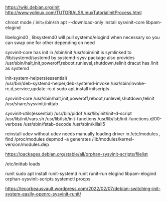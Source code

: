 https://wiki.debian.org/Init
http://www.yolinux.com/TUTORIALS/LinuxTutorialInitProcess.html


chroot mode / init=/bin/sh 
apt --download-only install sysvinit-core libpam-elogind

libelogind0 , libsystemd0 will pull systemd/elogind when necessary so you can swap one for other depending on need

sysvinit-core has init in /sbin/init 
/usr/sbin/init is symlinked to /lib/systemd/systemd by systemd-sysv package
also provides /usr/sbin/halt,init,poweroff,reboot,runlevel,shutdown,telinit
dracut has /init as systemd


init-system-helpers(essential)  
/usr/bin/deb-systemd-helper,deb-systemd-invoke
/usr/sbin/invoke-rc.d,service,update-rc.d
sudo apt install initscripts


sysvinit-core
/usr/sbin/halt,init,poweroff,reboot,runlevel,shutdown,telinit
/usr/share/sysvinit/inittab
	
sysvinit-utils(essential) 
/usr/bin/pidof
/usr/lib/init/init-d-script
/usr/lib/init/vars.sh
/usr/lib/lsb/init-functions
/usr/lib/lsb/init-functions.d/00-verbose
/usr/sbin/fstab-decode
/usr/sbin/killall5

reinstall udev without udev needs manually loading driver in /etc/modules , find /proc/modules 
depmod -a 
generates /lib/modules/kernel-version/modules.dep



https://packages.debian.org/stable/all/orphan-sysvinit-scripts/filelist



/etc/inittab loads



runit
sudo apt install runit-systemd  runit runit-run elogind libpam-elogind orphan-sysvinit-scripts systemctl procps


https://lecorbeausvault.wordpress.com/2022/02/07/debian-switching-init-system-easily-openrc-sysvinit-runit/
